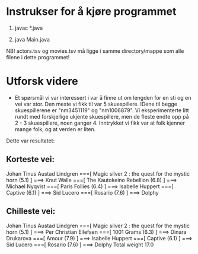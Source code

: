 # Instrukser for å kjøre programmet

1. javac *.java

2. java Main.java

NB! actors.tsv og movies.tsv må ligge i samme directory/mappe som alle filene i dette programmet!

# Utforsk videre

- Et spørsmål vi var interessert i var å finne ut om lengden for en sti og en vei var stor. Den meste vi fikk til var 5 skuespillere. IDene til begge skuespillerene er "nm3451119" og "nm1006879". Vi eksperimenterte litt rundt med forskjellige ukjente skuespillere, men de fleste endte opp på 2 - 3 skuespillere, noen ganger 4. Inntrykket vi fikk var at folk kjenner mange folk, og at verden er liten. 

Dette var resultatet:

## Korteste vei:

Johan Tinus Austad Lindgren
===[ Magic silver 2 : the quest for the mystic horn (5.1) ] ===> Knut Walle
===[ The Kautokeino Rebellion (6.8) ] ===> Michael Nyqvist
===[ Paris Follies (6.4) ] ===> Isabelle Huppert
===[ Captive (6.1) ] ===> Sid Lucero
===[ Rosario (7.6) ] ===> Dolphy

## Chilleste vei:

Johan Tinus Austad Lindgren
===[ Magic silver 2 : the quest for the mystic horn (5.1) ] ===> Per Christian Ellefsen
===[ 1001 Grams (6.3) ] ===> Dinara Drukarova
===[ Amour (7.9) ] ===> Isabelle Huppert
===[ Captive (6.1) ] ===> Sid Lucero
===[ Rosario (7.6) ] ===> Dolphy
Total weight 17.0